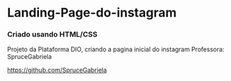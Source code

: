 # Landing-Page-do-instagram
### Criado usando HTML/CSS
Projeto da Plataforma DIO, criando a pagina inicial do instagram
Professora: SpruceGabriela

https://github.com/SpruceGabriela
